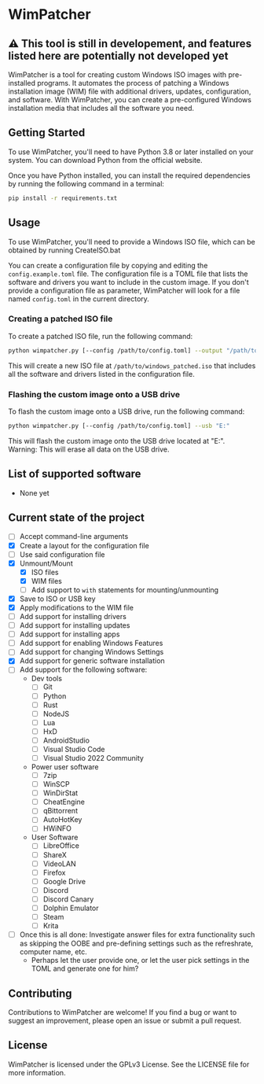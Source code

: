 # WimPatcher

## ⚠️ This tool is still in developement, and features listed here are potentially not developed yet

WimPatcher is a tool for creating custom Windows ISO images with pre-installed programs. It automates the process of patching a Windows installation image (WIM) file with additional drivers, updates, configuration, and software. With WimPatcher, you can create a pre-configured Windows installation media that includes all the software you need.

## Getting Started

To use WimPatcher, you'll need to have Python 3.8 or later installed on your system. You can download Python from the official website.

Once you have Python installed, you can install the required dependencies by running the following command in a terminal:

```bash
pip install -r requirements.txt
```

## Usage

To use WimPatcher, you'll need to provide a Windows ISO file, which can be obtained by running CreateISO.bat

You can create a configuration file by copying and editing the `config.example.toml` file. The configuration file is a TOML file that lists the software and drivers you want to include in the custom image. If you don't provide a configuration file as parameter, WimPatcher will look for a file named `config.toml` in the current directory.

### Creating a patched ISO file

To create a patched ISO file, run the following command:

```sh
python wimpatcher.py [--config /path/to/config.toml] --output "/path/to/windows_patched.iso"
```

This will create a new ISO file at `/path/to/windows_patched.iso` that includes all the software and drivers listed in the configuration file.

### Flashing the custom image onto a USB drive

To flash the custom image onto a USB drive, run the following command:

```sh
python wimpatcher.py [--config /path/to/config.toml] --usb "E:"
```

This will flash the custom image onto the USB drive located at "E:". Warning: This will erase all data on the USB drive.

## List of supported software

- None yet

## Current state of the project

- [ ] Accept command-line arguments
- [x] Create a layout for the configuration file
- [ ] Use said configuration file
- [x] Unmount/Mount
  - [x] ISO files
  - [x] WIM files
  - [ ] Add support to `with` statements for mounting/unmounting
- [x] Save to ISO or USB key
- [x] Apply modifications to the WIM file
- [ ] Add support for installing drivers
- [ ] Add support for installing updates
- [ ] Add support for installing apps
- [ ] Add support for enabling Windows Features
- [ ] Add support for changing Windows Settings
- [x] Add support for generic software installation
- [ ] Add support for the following software:
  - Dev tools
    - [ ] Git
    - [ ] Python
    - [ ] Rust
    - [ ] NodeJS
    - [ ] Lua
    - [ ] HxD
    - [ ] AndroidStudio
    - [ ] Visual Studio Code
    - [ ] Visual Studio 2022 Community
  - Power user software
    - [ ] 7zip
    - [ ] WinSCP
    - [ ] WinDirStat
    - [ ] CheatEngine
    - [ ] qBittorrent
    - [ ] AutoHotKey
    - [ ] HWiNFO
  - User Software
    - [ ] LibreOffice
    - [ ] ShareX
    - [ ] VideoLAN
    - [ ] Firefox
    - [ ] Google Drive
    - [ ] Discord
    - [ ] Discord Canary
    - [ ] Dolphin Emulator
    - [ ] Steam
    - [ ] Krita
- [ ] Once this is all done: Investigate answer files for extra functionality such as skipping the OOBE and pre-defining settings such as the refreshrate, computer name, etc.
  - Perhaps let the user provide one, or let the user pick settings in the TOML and generate one for him?

## Contributing

Contributions to WimPatcher are welcome! If you find a bug or want to suggest an improvement, please open an issue or submit a pull request.

## License

WimPatcher is licensed under the GPLv3 License. See the LICENSE file for more information.
